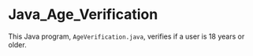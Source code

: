# Java_Age_Verification
This Java program, `AgeVerification.java`, verifies if a user is 18 years or older.
